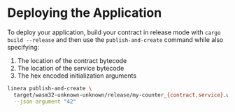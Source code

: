 # Deploying the Application

To deploy your application, build your contract in release mode with
`cargo build --release` and then use the `publish-and-create` command
while also specifying:

1. The location of the contract bytecode
2. The location of the service bytecode
3. The hex encoded initialization arguments

```bash
linera publish-and-create \
  target/wasm32-unknown-unknown/release/my-counter_{contract,service}.wasm \
  --json-argument "42"
```
